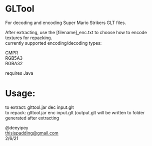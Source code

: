 # GLTool

For decoding and encoding Super Mario Strikers GLT files.

After extracting, use the [filename]_enc.txt to choose how to encode textures for repacking.\
currently supported encoding/decoding types:

CMPR\
RGB5A3\
RGBA32


requires Java

# Usage:


to extract:	 glttool.jar dec input.glt\
to repack:   glttool.jar enc input.glt (output.glt will be written to folder generated after extracting


@deeyipey\
thisispadding@gmail.com\
2/6/21


